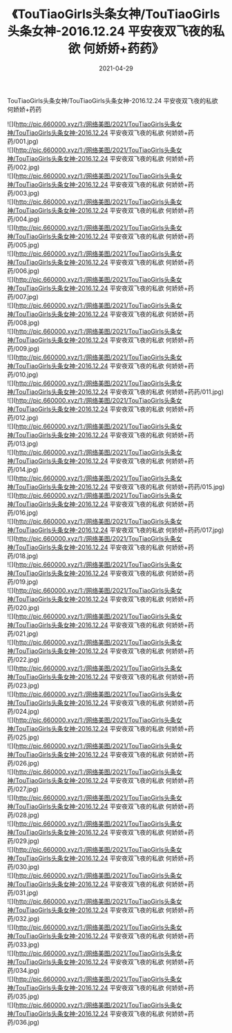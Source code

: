﻿---
layout: post
title:  《TouTiaoGirls头条女神/TouTiaoGirls头条女神-2016.12.24 平安夜双飞夜的私欲 何娇娇+药药》
date:   2021-04-29
img: http://pic.660000.xyz/1:/网络美图/2021/TouTiaoGirls头条女神/TouTiaoGirls头条女神-2016.12.24 平安夜双飞夜的私欲 何娇娇+药药/000.jpg
categories: [美女, 清纯, 唯美]
---

TouTiaoGirls头条女神/TouTiaoGirls头条女神-2016.12.24 平安夜双飞夜的私欲 何娇娇+药药

 ![](http://pic.660000.xyz/1:/网络美图/2021/TouTiaoGirls头条女神/TouTiaoGirls头条女神-2016.12.24 平安夜双飞夜的私欲 何娇娇+药药/001.jpg) <br>![](http://pic.660000.xyz/1:/网络美图/2021/TouTiaoGirls头条女神/TouTiaoGirls头条女神-2016.12.24 平安夜双飞夜的私欲 何娇娇+药药/002.jpg) <br>![](http://pic.660000.xyz/1:/网络美图/2021/TouTiaoGirls头条女神/TouTiaoGirls头条女神-2016.12.24 平安夜双飞夜的私欲 何娇娇+药药/003.jpg) <br>![](http://pic.660000.xyz/1:/网络美图/2021/TouTiaoGirls头条女神/TouTiaoGirls头条女神-2016.12.24 平安夜双飞夜的私欲 何娇娇+药药/004.jpg) <br>![](http://pic.660000.xyz/1:/网络美图/2021/TouTiaoGirls头条女神/TouTiaoGirls头条女神-2016.12.24 平安夜双飞夜的私欲 何娇娇+药药/005.jpg) <br>![](http://pic.660000.xyz/1:/网络美图/2021/TouTiaoGirls头条女神/TouTiaoGirls头条女神-2016.12.24 平安夜双飞夜的私欲 何娇娇+药药/006.jpg) <br>![](http://pic.660000.xyz/1:/网络美图/2021/TouTiaoGirls头条女神/TouTiaoGirls头条女神-2016.12.24 平安夜双飞夜的私欲 何娇娇+药药/007.jpg) <br>![](http://pic.660000.xyz/1:/网络美图/2021/TouTiaoGirls头条女神/TouTiaoGirls头条女神-2016.12.24 平安夜双飞夜的私欲 何娇娇+药药/008.jpg) <br>![](http://pic.660000.xyz/1:/网络美图/2021/TouTiaoGirls头条女神/TouTiaoGirls头条女神-2016.12.24 平安夜双飞夜的私欲 何娇娇+药药/009.jpg) <br>![](http://pic.660000.xyz/1:/网络美图/2021/TouTiaoGirls头条女神/TouTiaoGirls头条女神-2016.12.24 平安夜双飞夜的私欲 何娇娇+药药/010.jpg) <br>![](http://pic.660000.xyz/1:/网络美图/2021/TouTiaoGirls头条女神/TouTiaoGirls头条女神-2016.12.24 平安夜双飞夜的私欲 何娇娇+药药/011.jpg) <br>![](http://pic.660000.xyz/1:/网络美图/2021/TouTiaoGirls头条女神/TouTiaoGirls头条女神-2016.12.24 平安夜双飞夜的私欲 何娇娇+药药/012.jpg) <br>![](http://pic.660000.xyz/1:/网络美图/2021/TouTiaoGirls头条女神/TouTiaoGirls头条女神-2016.12.24 平安夜双飞夜的私欲 何娇娇+药药/013.jpg) <br>![](http://pic.660000.xyz/1:/网络美图/2021/TouTiaoGirls头条女神/TouTiaoGirls头条女神-2016.12.24 平安夜双飞夜的私欲 何娇娇+药药/014.jpg) <br>![](http://pic.660000.xyz/1:/网络美图/2021/TouTiaoGirls头条女神/TouTiaoGirls头条女神-2016.12.24 平安夜双飞夜的私欲 何娇娇+药药/015.jpg) <br>![](http://pic.660000.xyz/1:/网络美图/2021/TouTiaoGirls头条女神/TouTiaoGirls头条女神-2016.12.24 平安夜双飞夜的私欲 何娇娇+药药/016.jpg) <br>![](http://pic.660000.xyz/1:/网络美图/2021/TouTiaoGirls头条女神/TouTiaoGirls头条女神-2016.12.24 平安夜双飞夜的私欲 何娇娇+药药/017.jpg) <br>![](http://pic.660000.xyz/1:/网络美图/2021/TouTiaoGirls头条女神/TouTiaoGirls头条女神-2016.12.24 平安夜双飞夜的私欲 何娇娇+药药/018.jpg) <br>![](http://pic.660000.xyz/1:/网络美图/2021/TouTiaoGirls头条女神/TouTiaoGirls头条女神-2016.12.24 平安夜双飞夜的私欲 何娇娇+药药/019.jpg) <br>![](http://pic.660000.xyz/1:/网络美图/2021/TouTiaoGirls头条女神/TouTiaoGirls头条女神-2016.12.24 平安夜双飞夜的私欲 何娇娇+药药/020.jpg) <br>![](http://pic.660000.xyz/1:/网络美图/2021/TouTiaoGirls头条女神/TouTiaoGirls头条女神-2016.12.24 平安夜双飞夜的私欲 何娇娇+药药/021.jpg) <br>![](http://pic.660000.xyz/1:/网络美图/2021/TouTiaoGirls头条女神/TouTiaoGirls头条女神-2016.12.24 平安夜双飞夜的私欲 何娇娇+药药/022.jpg) <br>![](http://pic.660000.xyz/1:/网络美图/2021/TouTiaoGirls头条女神/TouTiaoGirls头条女神-2016.12.24 平安夜双飞夜的私欲 何娇娇+药药/023.jpg) <br>![](http://pic.660000.xyz/1:/网络美图/2021/TouTiaoGirls头条女神/TouTiaoGirls头条女神-2016.12.24 平安夜双飞夜的私欲 何娇娇+药药/024.jpg) <br>![](http://pic.660000.xyz/1:/网络美图/2021/TouTiaoGirls头条女神/TouTiaoGirls头条女神-2016.12.24 平安夜双飞夜的私欲 何娇娇+药药/025.jpg) <br>![](http://pic.660000.xyz/1:/网络美图/2021/TouTiaoGirls头条女神/TouTiaoGirls头条女神-2016.12.24 平安夜双飞夜的私欲 何娇娇+药药/026.jpg) <br>![](http://pic.660000.xyz/1:/网络美图/2021/TouTiaoGirls头条女神/TouTiaoGirls头条女神-2016.12.24 平安夜双飞夜的私欲 何娇娇+药药/027.jpg) <br>![](http://pic.660000.xyz/1:/网络美图/2021/TouTiaoGirls头条女神/TouTiaoGirls头条女神-2016.12.24 平安夜双飞夜的私欲 何娇娇+药药/028.jpg) <br>![](http://pic.660000.xyz/1:/网络美图/2021/TouTiaoGirls头条女神/TouTiaoGirls头条女神-2016.12.24 平安夜双飞夜的私欲 何娇娇+药药/029.jpg) <br>![](http://pic.660000.xyz/1:/网络美图/2021/TouTiaoGirls头条女神/TouTiaoGirls头条女神-2016.12.24 平安夜双飞夜的私欲 何娇娇+药药/030.jpg) <br>![](http://pic.660000.xyz/1:/网络美图/2021/TouTiaoGirls头条女神/TouTiaoGirls头条女神-2016.12.24 平安夜双飞夜的私欲 何娇娇+药药/031.jpg) <br>![](http://pic.660000.xyz/1:/网络美图/2021/TouTiaoGirls头条女神/TouTiaoGirls头条女神-2016.12.24 平安夜双飞夜的私欲 何娇娇+药药/032.jpg) <br>![](http://pic.660000.xyz/1:/网络美图/2021/TouTiaoGirls头条女神/TouTiaoGirls头条女神-2016.12.24 平安夜双飞夜的私欲 何娇娇+药药/033.jpg) <br>![](http://pic.660000.xyz/1:/网络美图/2021/TouTiaoGirls头条女神/TouTiaoGirls头条女神-2016.12.24 平安夜双飞夜的私欲 何娇娇+药药/034.jpg) <br>![](http://pic.660000.xyz/1:/网络美图/2021/TouTiaoGirls头条女神/TouTiaoGirls头条女神-2016.12.24 平安夜双飞夜的私欲 何娇娇+药药/035.jpg) <br>![](http://pic.660000.xyz/1:/网络美图/2021/TouTiaoGirls头条女神/TouTiaoGirls头条女神-2016.12.24 平安夜双飞夜的私欲 何娇娇+药药/036.jpg) <br>